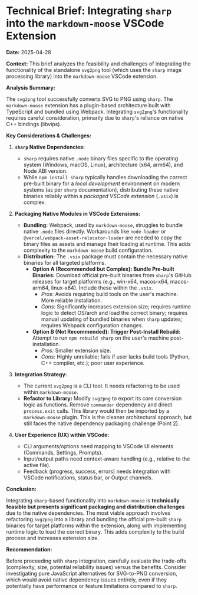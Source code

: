 # Technical Brief: Integrating `sharp` into the `markdown-moose` VSCode Extension

**Date:** 2025-04-28

**Context:** This brief analyzes the feasibility and challenges of integrating the functionality of the standalone `svg2png` tool (which uses the `sharp` image processing library) into the `markdown-moose` VSCode extension.

**Analysis Summary:**

The `svg2png` tool successfully converts SVG to PNG using `sharp`. The `markdown-moose` extension has a plugin-based architecture built with TypeScript and bundled using Webpack. Integrating `svg2png`'s functionality requires careful consideration, primarily due to `sharp`'s reliance on native C++ bindings (libvips).

**Key Considerations & Challenges:**

1. **`sharp` Native Dependencies:**
    - `sharp` requires native `.node` binary files specific to the operating system (Windows, macOS, Linux), architecture (x64, arm64), and Node ABI version.
    - While `npm install sharp` typically handles downloading the correct pre-built binary for a *local development* environment on modern systems (as per `sharp` documentation), distributing these native binaries reliably within a *packaged VSCode extension* (`.vsix`) is complex.

2. **Packaging Native Modules in VSCode Extensions:**
    - **Bundling:** Webpack, used by `markdown-moose`, struggles to bundle native `.node` files directly. Workarounds like `node-loader` or `@vercel/webpack-asset-relocator-loader` are needed to copy the binary files as assets and manage their loading at runtime. This adds complexity to the `markdown-moose` build configuration.
    - **Distribution:** The `.vsix` package must contain the necessary native binaries for all targeted platforms.
        - **Option A (Recommended but Complex): Bundle Pre-built Binaries:** Download official pre-built binaries from `sharp`'s GitHub releases for target platforms (e.g., win-x64, macos-x64, macos-arm64, linux-x64). Include these within the `.vsix`.
            - *Pros:* Avoids requiring build tools on the user's machine. More reliable installation.
            - *Cons:* Significantly increases extension size; requires runtime logic to detect OS/arch and load the correct binary; requires manual updating of bundled binaries when `sharp` updates; requires Webpack configuration changes.
        - **Option B (Not Recommended): Trigger Post-Install Rebuild:** Attempt to run `npm rebuild sharp` on the user's machine post-installation.
            - *Pros:* Smaller extension size.
            - *Cons:* Highly unreliable; fails if user lacks build tools (Python, C++ compiler, etc.); poor user experience.

3. **Integration Strategy:**
    - The current `svg2png` is a CLI tool. It needs refactoring to be used within `markdown-moose`.
    - **Refactor to Library:** Modify `svg2png` to export its core conversion logic as functions. Remove `commander` dependency and direct `process.exit` calls. This library would then be imported by a `markdown-moose` plugin. This is the cleaner architectural approach, but still faces the native dependency packaging challenge (Point 2).

4. **User Experience (UX) within VSCode:**
    - CLI arguments/options need mapping to VSCode UI elements (Commands, Settings, Prompts).
    - Input/output paths need context-aware handling (e.g., relative to the active file).
    - Feedback (progress, success, errors) needs integration with VSCode notifications, status bar, or Output channels.

**Conclusion:**

Integrating `sharp`-based functionality into `markdown-moose` is **technically feasible but presents significant packaging and distribution challenges** due to the native dependencies. The most viable approach involves refactoring `svg2png` into a library and bundling the official pre-built `sharp` binaries for target platforms within the extension, along with implementing runtime logic to load the correct binary. This adds complexity to the build process and increases extension size.

**Recommendation:**

Before proceeding with `sharp` integration, carefully evaluate the trade-offs (complexity, size, potential reliability issues) versus the benefits. Consider investigating pure JavaScript alternatives for SVG-to-PNG conversion, which would avoid native dependency issues entirely, even if they potentially have performance or feature limitations compared to `sharp`.
